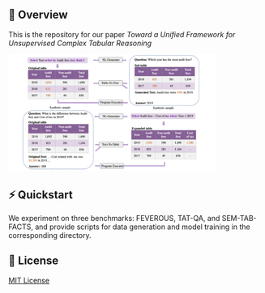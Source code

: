 ## 🏴󠁶󠁵󠁭󠁡󠁰󠁿 Overview

This is the repository for our paper *Toward a Unified Framework for Unsupervised Complex Tabular Reasoning*

<img src="./framework.png" alt="framework" style="zoom:40%;" />

## ⚡️ Quickstart

We experiment on three benchmarks: FEVEROUS, TAT-QA, and SEM-TAB-FACTS, and provide scripts for data generation and model training in the corresponding directory.

## 📝 License

[MIT License](LICENSE)
